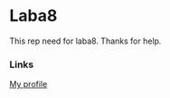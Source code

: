 # Laba8
This rep need for laba8. Thanks for help.
### Links
[My profile](https://github.com/WalkedDead)
